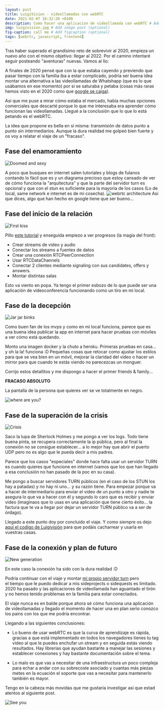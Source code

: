 ```yaml
---
layout: post
title: LuigiVision - videollamadas con webRTC
date: 2021-02-07 16:32:20 +0100
description: Como hacer una aplicacion de videollamada con webRTC # Add post description (optional)
img: luigivision.jpg # Add image post (optional)
fig-caption: call me # Add figcaption (optional)
tags: [webrtc, javascript, frontend]
---
```

Tras haber superado el grandísimo reto de sobrevivir al 2020, empieza un nuevo año con el mismo objetivo: llegar al 2022. Por el camino intentaré seguir posteando "aventuras" nuevas. Vamos al lío:

A finales de 2020 pensé que con la que estaba cayendo y previendo que pasar tiempo con la familia iba a estar complicado, podría ser buena idea montar una alternativa a las videollamadas de Whatshapp (que es lo que usábamos en ese momento) por si se saturaba y petaba (cosas más raras hemos visto en el 2020 como que [google se caiga](https://www.xataka.com/servicios/caida-servicios-google-gmail-youtube-otros-no-cargan-movil-pc)).

Así que me puse a mirar cómo estaba el mercado, había muchas opciones comerciales que descarté porque lo que me interesaba era aprender cómo funcionan las videollamadas. Llegué a la conclusión que lo que lo está petando es el webRTC.

La idea que propone es bella en sí misma: transmisión de datos punto a punto sin intermediarios. Aunque la dura realidad me golpeó bien fuerte y os voy a relatar el viaje de un "fracaso".


## Fase del enamoramiento

![Doomed and sexy]({{site.image_url}}/20210207/first_date.jpg)

A poco que busques en internet salen tutoriales y blogs de fulanos contando lo fácil que es y un diagrama precioso que estoy cansado de ver de cómo funciona la "arquitectura" y que la parte del servidor turn es opcional y que con el stun es suficiente para la mayoria de los casos (Lo de local, same network e internet es de mi cosecha).
![webrtc architecture]({{site.image_url}}/20210207/webrtc_architecture.png)
Así que dices, algo que han hecho en google tiene que ser bueno... 

## Fase del inicio de la relación

![First kiss]({{site.image_url}}/20210207/first_kiss.jpg)

Pillo [este tutorial](https://codelabs.developers.google.com/codelabs/webrtc-web) y enseguida empiezo a ver progresos (la magia del front):
* Crear streams de video y audio
* Conectar los streams a fuentes de datos
* Crear una conexión RTCPeerConnection
* Usar RTCDataChannels
* Conectar 2 clientes mediante signaling con sus candidates, offers y answers.
* Montar distintas salas

Esto va viento en popa. Ya tengo el primer esbozo de lo que puede ser una aplicación de videoconferencia funcionando como un tiro en mi local.


##  Fase de la decepción


![Jar jar binks]({{site.image_url}}/20210207/jar_jar.jpg)

Como buen fan de los mvps y como en mi local funciona, parece que es una buena idea publicar la app en internet para hacer pruebas con móviles a ver cómo está quedando.

Monto una imagen docker y la chuto a heroku. Primeras pruebas en casa... y oh la la! funciona :D
Pequeñas cosas que retocar como ajustar los estilos para que se vea bien en un móvil, mejorar la claridad del video o hacer un mirror para que cuando te estás viendo no parecezcas un monguer.

Corrijo estos detallitos y me dispongo a hacer el primer friends & family...

**FRACASO ABSOLUTO**

La pantalla de la persona que quieres ver se ve totalmente en negro. 

![where are you?]({{site.image_url}}/20210207/travolta.gif)

## Fase de la superación de la crisis

![Crisis]({{site.image_url}}/20210207/crisis.jpg)

Saco la lupa de Sherlock Holmes y me pongo a ver los logs.
Todo tiene buena pinta, se recupera correctamente la ip pública, pero al final la conexión no se consigue establecer... a lo mejor hay que abrir el puerto UDP pero no es algo que le pueda decir a mis padres.

Parece que los casos "especiales" donde hace falta usar un servidor TURN es cuando quieres que funcione en internet (vamos que los que han llegado a esa conclusión no han pasado de la poc en su casa).

Me pongo a buscar servidores TURN públicos (en el caso de los STUN los hay a patadas) y no hay ni uno... y su razón tiene. Para empezar porque va a hacer de intermediario para enviar el video de un punto a otro y nadie te asegura lo que va a hacer con él y segundo lo caro que es recibir y enviar video (imaginaos que lo usas en una aplicación que tiene cierto éxito... la factura que te va a llegar por dejar un servidor TURN público va a ser de órdago).

Llegado a este punto doy por concluido el viaje.
Y como siempre os dejo [aquí el codigo de Luigivisión](https://github.com/fundyc/webrtc-server) para que podáis cacharrear y usarla en vuestras casas.

## Fase de la conexión y plan de futuro
![New generation]({{site.image_url}}/20210207/star_trek.jpeg)

En este caso la conexión ha sido con la dura realidad :D

Podría continuar con el viaje y montar [mi propio servidor turn](https://github.com/coturn/coturn) pero  
el tiempo que le puedo dedicar a mis sideprojects o sidequests es limitado. 2020 ha pasado y las aplicaciones de videollamada han aguantado el tirón y no hemos tenido problemas en la familia para estar conectados.

El viaje nunca es en balde porque ahora sé cómo funciona una aplicación de videollamadas y llegado el momento de hacer una en plan serio conozco los pains con los que me podría encontrar. 

Llegando a las siguientes conclusiones:

* Lo bueno de usar webRTC es que la curva de aprendizaje es rápida, gracias a que está implementado en todos los navegadores tienes tu tag video al que le puedes enchufar un stream y en seguida estás viendo resultados.
Hay librerias que ayudan bastante a manejar las sesiones y establecer conexiones y hay bastante documentación sobre el tema.

* Lo malo es que vas a necesitar de una infraestructura un poco compleja para echar a andar con su sobrecoste asociado y cuantas más piezas metes en la ecuación el soporte que vas a necesitar para mantenerlo también es mayor.

Tengo en la cabeza más movidas que me gustaría investigar así que estad atentos al siguiente post.

![See you]({{site.image_url}}/20210207/see_you.gif)
